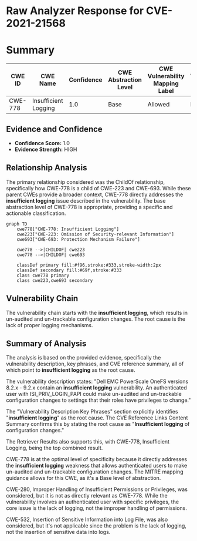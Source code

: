 # Raw Analyzer Response for CVE-2021-21568

# Summary
| CWE ID | CWE Name | Confidence | CWE Abstraction Level | CWE Vulnerability Mapping Label | CWE-Vulnerability Mapping Notes |
|---|---|---|---|---|---|
| CWE-778 | Insufficient Logging | 1.0 | Base | Allowed | Primary CWE |

## Evidence and Confidence

*   **Confidence Score:** 1.0
*   **Evidence Strength:** HIGH

## Relationship Analysis
The primary relationship considered was the ChildOf relationship, specifically how CWE-778 is a child of CWE-223 and CWE-693. While these parent CWEs provide a broader context, CWE-778 directly addresses the **insufficient logging** issue described in the vulnerability. The base abstraction level of CWE-778 is appropriate, providing a specific and actionable classification.

```mermaid
graph TD
    cwe778["CWE-778: Insufficient Logging"]
    cwe223["CWE-223: Omission of Security-relevant Information"]
    cwe693["CWE-693: Protection Mechanism Failure"]
    
    cwe778 -->|CHILDOF| cwe223
    cwe778 -->|CHILDOF| cwe693
    
    classDef primary fill:#f96,stroke:#333,stroke-width:2px
    classDef secondary fill:#69f,stroke:#333
    class cwe778 primary
    class cwe223,cwe693 secondary
```

## Vulnerability Chain
The vulnerability chain starts with the **insufficient logging**, which results in un-audited and un-trackable configuration changes. The root cause is the lack of proper logging mechanisms.

## Summary of Analysis
The analysis is based on the provided evidence, specifically the vulnerability description, key phrases, and CVE reference summary, all of which point to **insufficient logging** as the root cause.

The vulnerability description states: "Dell EMC PowerScale OneFS versions 8.2.x - 9.2.x contain an **insufficient logging** vulnerability. An authenticated user with ISI_PRIV_LOGIN_PAPI could make un-audited and un-trackable configuration changes to settings that their roles have privileges to change."

The "Vulnerability Description Key Phrases" section explicitly identifies "**insufficient logging**" as the root cause. The CVE Reference Links Content Summary confirms this by stating the root cause as "**Insufficient logging** of configuration changes."

The Retriever Results also supports this, with CWE-778, Insufficient Logging, being the top combined result.

CWE-778 is at the optimal level of specificity because it directly addresses the **insufficient logging** weakness that allows authenticated users to make un-audited and un-trackable configuration changes. The MITRE mapping guidance allows for this CWE, as it's a Base level of abstraction.

CWE-280, Improper Handling of Insufficient Permissions or Privileges, was considered, but it is not as directly relevant as CWE-778. While the vulnerability involves an authenticated user with specific privileges, the core issue is the lack of logging, not the improper handling of permissions.

CWE-532, Insertion of Sensitive Information into Log File, was also considered, but it's not applicable since the problem is the lack of logging, not the insertion of sensitive data into logs.